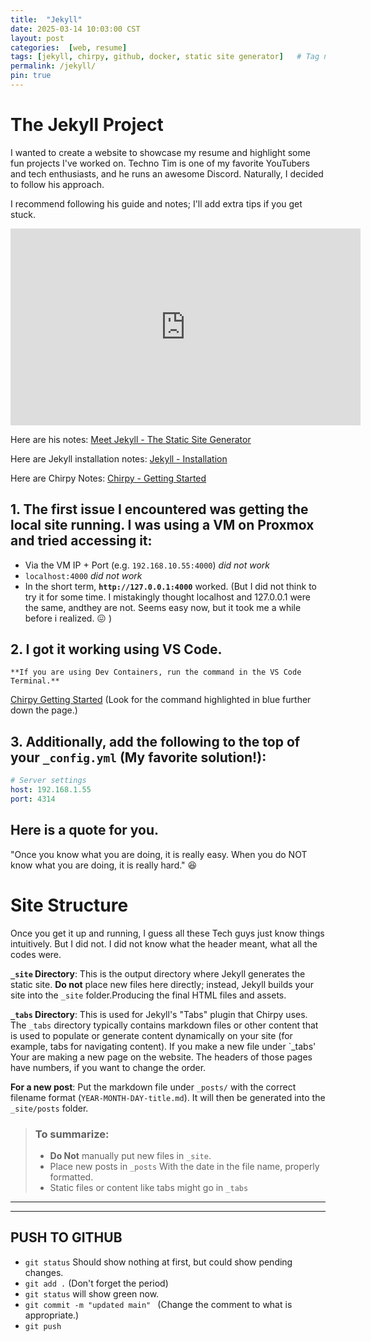 ```yaml
---
title:  "Jekyll"
date: 2025-03-14 10:03:00 CST
layout: post
categories:  [web, resume]
tags: [jekyll, chirpy, github, docker, static site generator]   # Tag names should always be lowercase
permalink: /jekyll/
pin: true
---
```


# The Jekyll Project

I wanted to create a website to showcase my resume and highlight some fun projects I've worked on. Techno Tim is one of my favorite YouTubers and tech enthusiasts, and he runs an awesome Discord. Naturally, I decided to follow his approach.

I recommend following his guide and notes; I'll add extra tips if you get stuck.


<iframe width="560" height="315" src="https://www.youtube.com/embed/F8iOU1ci19Q?si=QMUPZVlZZ_0uDWLG" title="YouTube video player" frameborder="0" allow="accelerometer; autoplay; clipboard-write; encrypted-media; gyroscope; picture-in-picture; web-share" referrerpolicy="strict-origin-when-cross-origin" allowfullscreen></iframe>


Here are his notes: [Meet Jekyll - The Static Site Generator](https://technotim.live/posts/jekyll-docs-site/)

Here are Jekyll installation notes: [Jekyll - Installation](https://jekyllrb.com/docs/installation/)

Here are Chirpy Notes:  [Chirpy - Getting Started](https://chirpy.cotes.page/posts/getting-started/)


 ## 1. The first issue I encountered was getting the local site running. I was using a VM on Proxmox and tried accessing it:
  - Via the VM IP + Port (e.g. `192.168.10.55:4000`) *did not work* 
  - `localhost:4000` *did not work* 
  - In the short term, **`http://127.0.0.1:4000`** worked.  (But I did not think to try it for some time. I mistakingly thought localhost and 127.0.0.1 were the same, andthey are not. Seems easy now, but it took me a while before i realized. 😖 )  
  
  ## 2. I got it working using VS Code. 
    **If you are using Dev Containers, run the command in the VS Code Terminal.**
  [Chirpy Getting Started](https://chirpy.cotes.page/posts/getting-started/)
  (Look for the command highlighted in blue further down the page.)
  ## 3. Additionally, add the following to the top of your `_config.yml` (My favorite solution!):
 ```yml
 # Server settings
 host: 192.168.1.55
 port: 4314
 ```

## Here is a quote for you. 

"Once you know what you are doing, it is really easy.  When you do NOT know what you are doing, it is really hard." :laughing:


# Site Structure
Once you get it up and running, I guess all these Tech guys just know things intuitively.  But I did not.  I did not know what the header meant, what all the codes were.

**`_site` Directory**: This is the output directory where Jekyll generates the static site. **Do not** place new files here directly; instead, Jekyll builds your site into the `_site` folder.Producing the final HTML files and assets.

**`_tabs` Directory**: This is used for Jekyll's "Tabs" plugin that Chirpy uses. The `_tabs` directory typically contains markdown files or other content that is used to populate or generate content dynamically on your site (for example, tabs for navigating content).  If you make a new file under `_tabs'  Your are making a new page on the website.  The headers of those pages have numbers, if you want to change the order.

**For a new post**: Put the markdown file under `_posts/` with the correct filename format (`YEAR-MONTH-DAY-title.md`).  It will then be generated into the `_site/posts` folder.

> ### To summarize:
>
> - **Do Not** manually put new files in `_site`.
> - Place new posts in `_posts` With the date in the file name, properly formatted.
> - Static files or content like tabs might go in `_tabs`


---
---

## PUSH TO GITHUB
- `git status` Should show nothing at first, but could show pending changes.
- `git add .`    (Don't forget the period)
- `git status` will show green now.
- `git commit -m "updated main" `  (Change the comment to what is appropriate.)
- `git push`


 